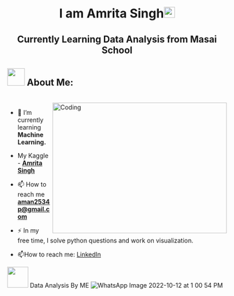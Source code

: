 <h1 align="center">I am Amrita Singh<img src="https://media.giphy.com/media/hvRJCLFzcasrR4ia7z/giphy.gif" width="25px"> </h1>
<h2 align="center">Currently Learning Data Analysis from Masai School </h2>
<h2 dir="auto"><img src="https://camo.githubusercontent.com/63371d36886ee658f5a97401f393e1ab1684b2fd3de674b8f5efc7d410b2a3d0/68747470733a2f2f6d656469612e67697068792e636f6d2f6d656469612f57556c706c634d704f43456d5447427442572f67697068792e676966" width="40" data-animated-image="" ></a> <strong>About Me:</strong></h2>
<br>
<img align="right" alt="Coding" width="400" height="300" src="https://static.wixstatic.com/media/2be1ce_864567900845418ebfd61e297637464d~mv2.gif">
 
 - 🌱 I’m currently learning **Machine Learning.**

 - My Kaggle - **[Amrita Singh](https://www.kaggle.com/amritasingh97)**

- 📫 How to reach me **aman2534p@gmail.com**
- :zap: In my free time, I solve python questions and work on visualization.
- :mailbox:How to reach me: [LinkedIn](https://www.linkedin.com/in/amrita-singh-458422192/)

 <img src=https://user-images.githubusercontent.com/106439762/178428775-03d67679-9aa4-4b08-91e9-6eb6ed8faf66.gif  width="48" height="48"> Data Analysis By ME
![WhatsApp Image 2022-10-12 at 1 00 54 PM](https://user-images.githubusercontent.com/117764968/200653281-6b13651c-a69c-4817-9361-dcd14ba676a8.jpeg)

